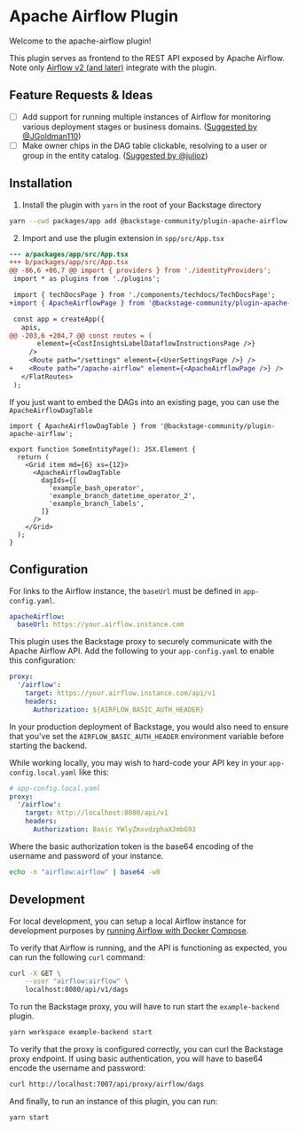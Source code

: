 # Apache Airflow Plugin

Welcome to the apache-airflow plugin!

This plugin serves as frontend to the REST API exposed by Apache Airflow.  
Note only [Airflow v2 (and later)](https://airflow.apache.org/docs/apache-airflow/stable/deprecated-rest-api-ref.html) integrate with the plugin.

## Feature Requests & Ideas

- [ ] Add support for running multiple instances of Airflow for monitoring
      various deployment stages or business domains. ([Suggested by @JGoldman110](https://github.com/backstage/backstage/issues/735#issuecomment-985063468))
- [ ] Make owner chips in the DAG table clickable, resolving to a user or group
      in the entity catalog. ([Suggested by @julioz](https://github.com/backstage/backstage/pull/8348#discussion_r764766295))

## Installation

1. Install the plugin with `yarn` in the root of your Backstage directory

```sh
yarn --cwd packages/app add @backstage-community/plugin-apache-airflow
```

2. Import and use the plugin extension in `spp/src/App.tsx`

```diff
--- a/packages/app/src/App.tsx
+++ b/packages/app/src/App.tsx
@@ -86,6 +86,7 @@ import { providers } from './identityProviders';
 import * as plugins from './plugins';

 import { techDocsPage } from './components/techdocs/TechDocsPage';
+import { ApacheAirflowPage } from '@backstage-community/plugin-apache-airflow';

 const app = createApp({
   apis,
@@ -203,6 +204,7 @@ const routes = (
       element={<CostInsightsLabelDataflowInstructionsPage />}
     />
     <Route path="/settings" element={<UserSettingsPage />} />
+    <Route path="/apache-airflow" element={<ApacheAirflowPage />} />
   </FlatRoutes>
 );
```

If you just want to embed the DAGs into an existing page, you can use the `ApacheAirflowDagTable`

```tsx
import { ApacheAirflowDagTable } from '@backstage-community/plugin-apache-airflow';

export function SomeEntityPage(): JSX.Element {
  return (
    <Grid item md={6} xs={12}>
      <ApacheAirflowDagTable
        dagIds={[
          'example_bash_operator',
          'example_branch_datetime_operator_2',
          'example_branch_labels',
        ]}
      />
    </Grid>
  );
}
```

## Configuration

For links to the Airflow instance, the `baseUrl` must be defined in
`app-config.yaml`.

```yaml
apacheAirflow:
  baseUrl: https://your.airflow.instance.com
```

This plugin uses the Backstage proxy to securely communicate with the Apache
Airflow API. Add the following to your `app-config.yaml` to enable this
configuration:

```yaml
proxy:
  '/airflow':
    target: https://your.airflow.instance.com/api/v1
    headers:
      Authorization: ${AIRFLOW_BASIC_AUTH_HEADER}
```

In your production deployment of Backstage, you would also need to ensure that
you've set the `AIRFLOW_BASIC_AUTH_HEADER` environment variable before starting
the backend.

While working locally, you may wish to hard-code your API key in your
`app-config.local.yaml` like this:

```yaml
# app-config.local.yaml
proxy:
  '/airflow':
    target: http://localhost:8080/api/v1
    headers:
      Authorization: Basic YWlyZmxvdzphaXJmbG93
```

Where the basic authorization token is the base64 encoding of the username and
password of your instance.

```sh
echo -n "airflow:airflow" | base64 -w0
```

## Development

For local development, you can setup a local Airflow instance for development
purposes by [running Airflow with Docker Compose][2].

To verify that Airflow is running, and the API is functioning as expected, you
can run the following `curl` command:

```sh
curl -X GET \
    --user "airflow:airflow" \
    localhost:8080/api/v1/dags
```

To run the Backstage proxy, you will have to run start the `example-backend`
plugin.

```sh
yarn workspace example-backend start
```

To verify that the proxy is configured correctly, you can curl the Backstage
proxy endpoint. If using basic authentication, you will have to base64 encode
the username and password:

```sh
curl http://localhost:7007/api/proxy/airflow/dags
```

And finally, to run an instance of this plugin, you can run:

```sh
yarn start
```

[1]: https://airflow.apache.org/docs/apache-airflow/stable/security/api.html
[2]: https://airflow.apache.org/docs/apache-airflow/stable/start/docker.html
[3]: https://airflow.apache.org/docs/apache-airflow/stable/stable-rest-api-ref.html
